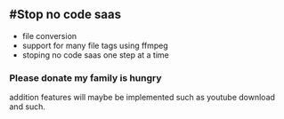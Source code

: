 ## #Stop no code saas

- file conversion
- support for many file tags using ffmpeg
- stoping no code saas one step at a time

### Please donate my family is hungry

addition features will maybe be implemented such as youtube download and such.
